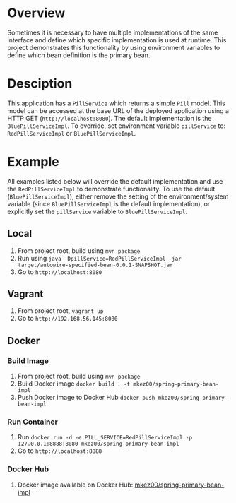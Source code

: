 # Overview
Sometimes it is necessary to have multiple implementations of the same interface and define which specific implementation is used at runtime.  This project demonstrates this functionality by using environment variables to define which bean definition is the primary bean.

# Desciption
This application has a `PillService` which returns a simple `Pill` model.  This model can be accessed at the base URL of the deployed application using a HTTP GET (`http://localhost:8080`).  The default implementation is the `BluePillServiceImpl`.  To override, set environment variable `pillService` to: `RedPillServiceImpl` or `BluePillServiceImpl`.

# Example
All examples listed below will override the default implementation and use the `RedPillServiceImpl` to demonstrate functionality.  To use the default (`BluePillServiceImpl`), either remove the setting of the environment/system variable (since `BluePillServiceImpl` is the default implementation), or explicitly set the `pillService` variable to `BluePillServiceImpl`.

## Local
1) From project root, build using `mvn package`
2) Run using `java -DpillService=RedPillServiceImpl -jar target/autowire-specified-bean-0.0.1-SNAPSHOT.jar`
3) Go to `http://localhost:8080`

## Vagrant
1) From project root, `vagrant up`
2) Go to `http://192.168.56.145:8080`

## Docker

### Build Image
1) From project root, build using `mvn package`
2) Build Docker image `docker build . -t mkez00/spring-primary-bean-impl`
3) Push Docker image to Docker Hub `docker push mkez00/spring-primary-bean-impl`

### Run Container
1) Run `docker run -d -e PILL_SERVICE=RedPillServiceImpl -p 127.0.0.1:8888:8080 mkez00/spring-primary-bean-impl`
2) Go to `http://localhost:8888`

### Docker Hub
1) Docker image available on Docker Hub: <a href="https://hub.docker.com/r/mkez00/spring-primary-bean-impl/">mkez00/spring-primary-bean-impl</a>